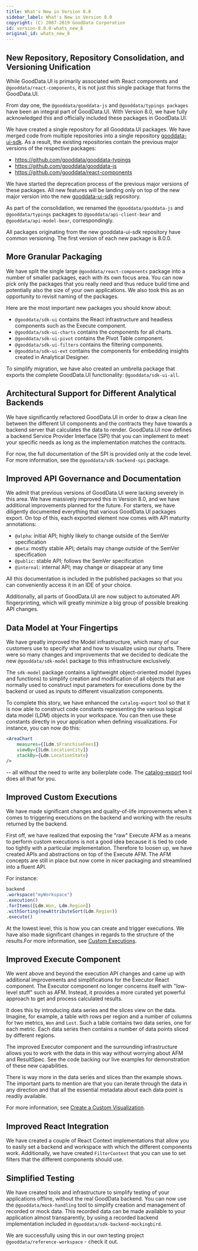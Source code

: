```yaml
---
title: What's New in Version 8.0
sidebar_label: What's New in Version 8.0
copyright: (C) 2007-2019 GoodData Corporation
id: version-8.0.0-whats_new_8
original_id: whats_new_8
---
```


## New Repository, Repository Consolidation, and Versioning Unification

While GoodData.UI is primarily associated with React components and `@gooddata/react-components`, it is not just this 
single package that forms the GoodData.UI.

From day one, the `@gooddata/gooddata-js` and `@gooddata/typings packages` have been an integral part of GoodData.UI. 
With Version 8.0, we have fully acknowledged this and officially included these packages in GoodData.UI. 

We have created a single repository for all Gooddata.UI packages. We have merged code from multiple repositories 
into a single repository [gooddata-ui-sdk](https://github.com/gooddata/gooddata-ui-sdk). As a result, the existing repositories 
contain the previous major versions of the respective packages:

-  https://github.com/gooddata/gooddata-typings
-  https://github.com/gooddata/gooddata-js
-  https://github.com/gooddata/react-components

We have started the deprecation process of the previous major versions of these packages. All new features will be 
landing only on top of the new major version into the new [gooddata-ui-sdk](https://github.com/gooddata/gooddata-ui-sdk) repository.

As part of the consolidation, we renamed the `@gooddata/gooddata-js` and `@gooddata/typings` packages to 
`@gooddata/api-client-bear` and `@gooddata/api-model-bear`, correspondingly. 

All packages originating from the new gooddata-ui-sdk repository have common versioning. The first version 
of each new package is 8.0.0.

## More Granular Packaging

We have split the single large `@gooddata/react-components` package into a number of smaller packages, each with its 
own focus area. You can now pick only the packages that you really need and thus reduce build time and potentially 
also the size of your own applications. We also took this as an opportunity to revisit naming of the packages. 

Here are the most important new packages you should know about:

-  `@gooddata/sdk-ui` contains the React infrastructure and headless components such as the Execute component.
-  `@gooddata/sdk-ui-charts` contains the components for all charts.
-  `@gooddata/sdk-ui-pivot` contains the Pivot Table component.
-  `@gooddata/sdk-ui-filters` contains the filtering components.
-  `@gooddata/sdk-ui-ext` contains the components for embedding insights created in Analytical Designer.

To simplify migration, we have also created an umbrella package that exports the complete GoodData.UI 
functionality: `@gooddata/sdk-ui-all`.

## Architectural Support for Different Analytical Backends
We have significantly refactored GoodData.UI in order to draw a clean line between the different UI components and the 
contracts they have towards a backend server that calculates the data to render. GoodData.UI now defines a backend 
Service Provider Interface (SPI) that you can implement to meet your specific needs as long as the implementation 
matches the contracts. 

For now, the full documentation of the SPI is provided only at the code level. For more information, see 
the `@gooddata/sdk-backend-spi` package.

## Improved API Governance and Documentation
We admit that previous versions of GoodData.UI were lacking severely in this area. We have massively improved this 
in Version 8.0, and we have additional improvements planned for the future. For starters, we have diligently 
documented everything that various GoodData.UI packages export. On top of this, each exported element now comes 
with API maturity annotations:

-  `@alpha`: initial API; highly likely to change outside of the SemVer specification 
-  `@beta`: mostly stable API; details may change outside of the SemVer specification 
-  `@public`: stable API; follows the SemVer specification 
-  `@internal`: internal API; may change or disappear at any time 

All this documentation is included in the published packages so that you can conveniently access it in an IDE of your choice.

Additionally, all parts of GoodData.UI are now subject to automated API fingerprinting, which will greatly minimize a 
big group of possible breaking API changes.

## Data Model at Your Fingertips
We have greatly improved the Model infrastructure, which many of our customers use to specify what and 
how to visualize using our charts. There were so many changes and improvements that we decided to dedicate the 
new `@gooddata/sdk-model` package to this infrastructure exclusively. 

The `sdk-model` package contains a lightweight object-oriented model (types and functions) to simplify creation and 
modification of all objects that are normally used to construct input parameters for executions done by the backend or 
used as inputs to different visualization components.

To complete this story, we have enhanced the `catalog-export` tool so that it is now able to construct code constants 
representing the various logical data model (LDM) objects in your workspace. You can then use these constants directly in your application when defining visualizations. For instance, you can now do this:

```jsx
<AreaChart
	measures={[Ldm.$FranchiseFees]}
	viewBy={[Ldm.LocationCity]}
	stackBy={Ldm.LocationState}
/>
```

-- all without the need to write any boilerplate code. The [catalog-export](02_start__catalog_export.md) tool does all that for you.

## Improved Custom Executions
We have made significant changes and quality-of-life improvements when it comes to triggering executions on the 
backend and working with the results returned by the backend.

First off, we have realized that exposing the "raw" Execute AFM as a means to perform custom executions is not a 
good idea because it is tied to code too tightly with a particular implementation. Therefore to loosen up, we have 
created APIs and abstractions on top of the Execute AFM. The AFM concepts are still in place but now come in nicer 
packaging and streamlined into a fluent API.

For instance:

```javascript
backend
.workspace("myWorkspace")
.execution()
.forItems([Ldm.Won, Ldm.Region])
.withSorting(newAttributeSort(Ldm.Region))
.execute()
```

At the lowest level, this is how you can create and trigger executions. We have also made significant changes in 
regards to the structure of the results.For more information, see [Custom Executions](50_custom__execution.md).

## Improved Execute Component
We went above and beyond the execution API changes and came up with additional improvements and simplifications for 
the Executor React component. The Executor component no longer concerns itself with "low-level stuff" such as AFM. 
Instead, it provides a more curated yet powerful approach to get and process calculated results.

It does this by introducing data series and the slices view on the data. Imagine, for example, a table with rows per 
region and a number of columns for two metrics, `Won` and `Lost`. Such a table contains two data series, 
one for each metric. Each data series then contains a number of data points sliced by different regions.

The improved Executor component and the surrounding infrastructure allows you to work with the data in this way 
without worrying about AFM and ResultSpec. See the code backing our live examples for demonstration of these 
new capabilities.

There is way more in the data series and slices than the example shows. The important parts to mention are that you 
can iterate through the data in any direction and that all the essential metadata about each data point is 
readily available.

For more information, see [Create a Custom Visualization](50_custom__create_new_visualization.md).

## Improved React Integration
We have created a couple of React Context implementations that allow you to easily set a backend and workspace 
with which the different components work. Additionally, we have created `FilterContext` that you can use to set filters 
that the different components should use.

## Simplified Testing
We have created tools and infrastructure to simplify testing of your applications offline, without the real 
GoodData backend. You can now use the `@gooddata/mock-handling` tool to simplify creation and management of recorded or 
mock data. This recorded data can be made available to your application almost transparently, by using a recorded 
backend implementation included in `@gooddata/sdk-backend-mockingbird`.

We are successfully using this in our own testing project `@gooddata/reference-workspace` - check it out.
